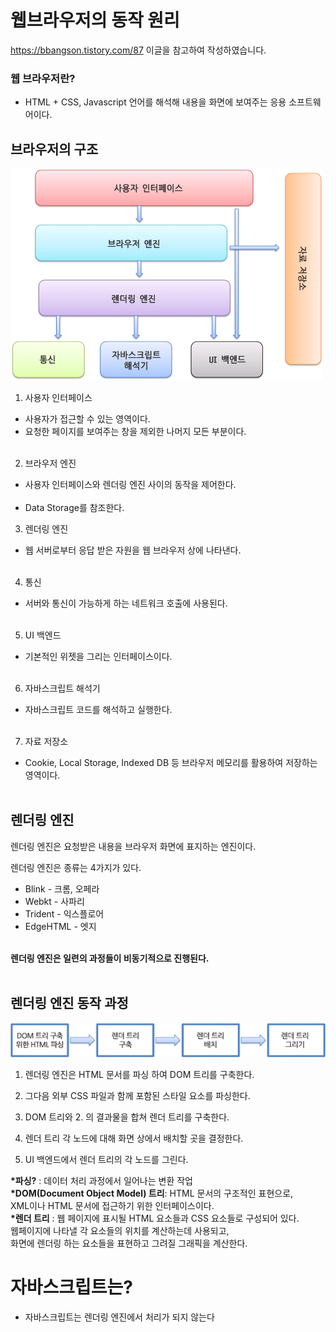 # 웹브라우저의 동작 원리

https://bbangson.tistory.com/87
이글을 참고하여 작성하였습니다.

### 웹 브라우저란?

- HTML + CSS, Javascript 언어를 해석해 내용을 화면에 보여주는 응용 소프트웨어이다.

## 브라우저의 구조

![asfd](../image/웹브라우저구조.png)

1. 사용자 인터페이스

- 사용자가 접근할 수 있는 영역이다.
- 요청한 페이지를 보여주는 창을 제외한 나머지 모든 부분이다.<br><br>

2. 브라우저 엔진

- 사용자 인터페이스와 렌더링 엔진 사이의 동작을 제어한다.<br><br>
- Data Storage를 참조한다.

3. 렌더링 엔진

- 웹 서버로부터 응답 받은 자원을 웹 브라우저 상에 나타낸다.<br><br>

4. 통신

- 서버와 통신이 가능하게 하는 네트워크 호출에 사용된다.<br><br>

5. UI 백엔드

- 기본적인 위젯을 그리는 인터페이스이다.<br><br>

6. 자바스크립트 해석기

- 자바스크립트 코드를 해석하고 실행한다.<br><br>

7. 자료 저장소

- Cookie, Local Storage, Indexed DB 등 브라우저 메모리를 활용하여 저장하는 영역이다.<br><br>

## 렌더링 엔진

렌더링 엔진은 요청받은 내용을 브라우저 화면에 표지하는 엔진이다.

렌더링 엔진은 종류는 4가지가 있다.

- Blink - 크롬, 오페라
- Webkt - 사파리
- Trident - 익스플로어
- EdgeHTML - 엣지<br><br>

**렌더링 엔진은 일련의 과정들이 비동기적으로 진행된다.**<br><br>

## 렌더링 엔진 동작 과정

![asfd](../image/렌더링엔진동작과정.png)

1. 렌더링 엔진은 HTML 문서를 파싱 하여 DOM 트리를 구축한다.

2. 그다음 외부 CSS 파일과 함께 포함된 스타일 요소를 파싱한다.

3. DOM 트리와 2. 의 결과물을 합쳐 렌더 트리를 구축한다.

4. 렌더 트리 각 노드에 대해 화면 상에서 배치할 곳을 결정한다.

5. UI 백엔드에서 렌더 트리의 각 노드를 그린다.

**\*파싱?** : 데이터 처리 과정에서 일어나는 변환 작업 <br>
**\*DOM(Document Object Model) 트리**: HTML 문서의 구조적인 표현으로, <br>
XML이나 HTML 문서에 접근하기 위한 인터페이스이다. <br>
**\*렌더 트리** : 웹 페이지에 표시될 HTML 요소들과 CSS 요소들로 구성되어 있다. <br>
웹페이지에 나타낼 각 요소들의 위치를 계산하는데 사용되고, <br>
화면에 렌더링 하는 요소들을 표현하고 그려질 그래픽을 계산한다.

# 자바스크립트는?

- 자바스크립트는 렌더링 엔진에서 처리가 되지 않는다
